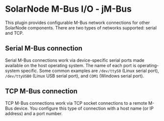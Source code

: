 # SolarNode M-Bus I/O - jM-Bus

This plugin provides configurable M-Bus network connections for other SolarNode components. There
are two types of networks supported: serial and TCP.

## Serial M-Bus connection

Serial M-Bus connections work via device-specific serial ports made available on the host operating
system. The name of each port is operating-system specific. Some common examples are `/dev/ttyS0`
(Linux serial port), `/dev/ttyUSB0` (Linux USB serial port), and `COM1` (Windows serial port).

## TCP M-Bus connection

TCP M-Bus connections work via TCP socket connections to a remote M-Bus device. You configure this
type of connection with a host name (or IP address) and a port number.

